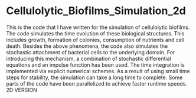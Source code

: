 # Cellulolytic_Biofilms_Simulation_2d
This is the code that I have written for the simulation of cellulolytic biofilms. 
The code simulates the time evolution of these biological structures. This includes growth, 
formation of colonies, consumption of nutrients and cell death. Besides the above phenomena, 
the code also simulates the stochastic attachment of bacterial cells to the underlying domain.
For introducing this mechanism, a combination of stochastic differential equations and an 
impulse function has been used. The time integration is implemented via explicit numerical schemes. 
As a result of using small time steps for stability, the simulation can take a long time to complete.
Some parts of the code have been parallelized to achieve faster runtime speeds. 2D VERSION
